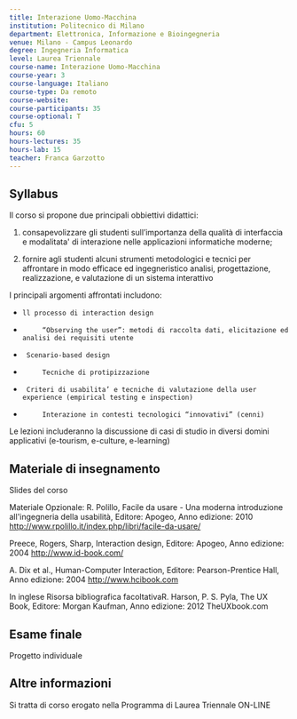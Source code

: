 ```yaml
---
title: Interazione Uomo-Macchina
institution: Politecnico di Milano
department: Elettronica, Informazione e Bioingegneria
venue: Milano - Campus Leonardo
degree: Ingegneria Informatica
level: Laurea Triennale
course-name: Interazione Uomo-Macchina
course-year: 3
course-language: Italiano
course-type: Da remoto
course-website: 
course-participants: 35
course-optional: T
cfu: 5
hours: 60
hours-lectures: 35
hours-lab: 15
teacher: Franca Garzotto
---
```



 ## Syllabus 
Il corso si propone due principali obbiettivi didattici:

1) consapevolizzare gli studenti sull’importanza della qualità di interfaccia e modalitata' di interazione   nelle applicazioni informatiche moderne;

2) fornire agli studenti alcuni strumenti metodologici e tecnici per affrontare in modo efficace ed ingegneristico analisi, progettazione, realizzazione, e valutazione  di  un sistema  interattivo

I principali argomenti affrontati includono:

-     ll processo di interaction design

-          “Observing the user”: metodi di raccolta dati, elicitazione ed analisi dei requisiti utente

-      Scenario-based design

-          Tecniche di protipizzazione

-      Criteri di usabilita’ e tecniche di valutazione della user experience (empirical testing e inspection)

-          Interazione in contesti tecnologici “innovativi” (cenni)

Le lezioni includeranno la discussione di casi di studio in diversi domini applicativi (e-tourism, e-culture, e-learning)


 ## Materiale di insegnamento 
Slides del corso

Materiale Opzionale:
R. Polillo, Facile da usare - Una moderna introduzione all'ingegneria della usabilità, Editore: Apogeo, Anno edizione: 2010 http://www.rpolillo.it/index.php/libri/facile-da-usare/

Preece, Rogers, Sharp, Interaction design, Editore: Apogeo, Anno edizione: 2004 http://www.id-book.com/

A. Dix et al., Human-Computer Interaction, Editore: Pearson-Prentice Hall, Anno edizione: 2004 http://www.hcibook.com

In inglese
Risorsa bibliografica facoltativaR. Harson, P. S. Pyla, The UX Book, Editore: Morgan Kaufman, Anno edizione: 2012 TheUXbook.com


 ## Esame finale 
Progetto individuale

 ## Altre informazioni 
Si tratta di corso erogato nella Programma di Laurea Triennale ON-LINE
